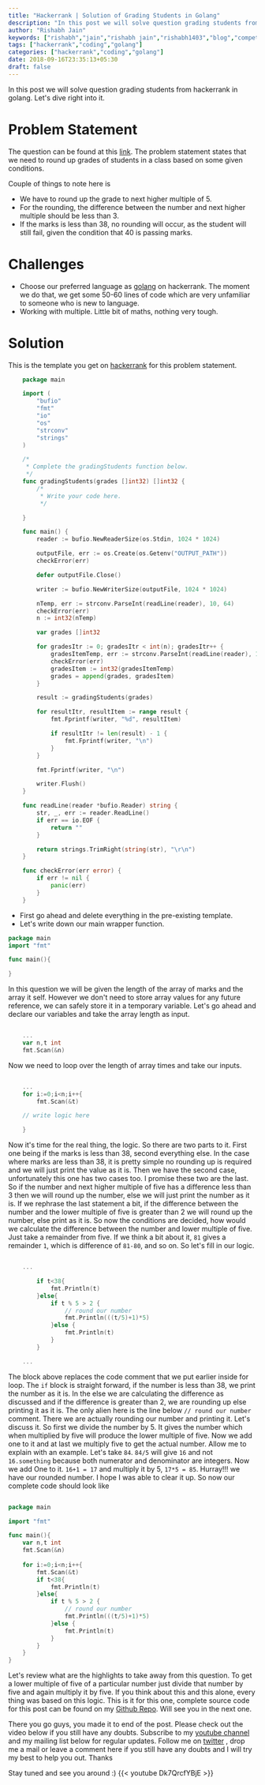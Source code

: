 ```yaml
---
title: "Hackerrank | Solution of Grading Students in Golang"
description: "In this post we will solve question grading students from hackerrank in golang. Let's dive right into it."
author: "Rishabh Jain"
keywords: ["rishabh","jain","rishabh jain","rishabh1403","blog","competitive","coding","programming","tech","technology","go","golang","hackerrank","grading students","multiple of five"]
tags: ["hackerrank","coding","golang"]
categories: ["hackerrank","coding","golang"]
date: 2018-09-16T23:35:13+05:30
draft: false
---
```

In this post we will solve question grading students from hackerrank in golang. Let's dive right into it.
<!--more-->
# Problem Statement
The question can be found at this [link](https://www.hackerrank.com/challenges/grading/problem). The problem statement states that we need to round up grades of students in a class based on some given conditions.

Couple of things to note here is 

* We have to round up the grade to next higher multiple of 5.
* For the rounding, the difference between the number and next higher multiple should be less than 3.
* If the marks is less than 38, no rounding will occur, as the student will still fail, given the condition that 40 is passing marks.

# Challenges

* Choose our preferred language as [golang](https://golang.org/) on hackerrank. The moment we do that, we get some 50-60 lines of code which are very unfamiliar to someone who is new to language.
* Working with multiple. Little bit of maths, nothing very tough.

# Solution

This is the template you get on [hackerrank](https://www.hackerrank.com/) for this problem statement.

```go
    package main

    import (
        "bufio"
        "fmt"
        "io"
        "os"
        "strconv"
        "strings"
    )

    /*
     * Complete the gradingStudents function below.
     */
    func gradingStudents(grades []int32) []int32 {
        /*
         * Write your code here.
         */

    }

    func main() {
        reader := bufio.NewReaderSize(os.Stdin, 1024 * 1024)

        outputFile, err := os.Create(os.Getenv("OUTPUT_PATH"))
        checkError(err)

        defer outputFile.Close()

        writer := bufio.NewWriterSize(outputFile, 1024 * 1024)

        nTemp, err := strconv.ParseInt(readLine(reader), 10, 64)
        checkError(err)
        n := int32(nTemp)

        var grades []int32

        for gradesItr := 0; gradesItr < int(n); gradesItr++ {
            gradesItemTemp, err := strconv.ParseInt(readLine(reader), 10, 64)
            checkError(err)
            gradesItem := int32(gradesItemTemp)
            grades = append(grades, gradesItem)
        }

        result := gradingStudents(grades)

        for resultItr, resultItem := range result {
            fmt.Fprintf(writer, "%d", resultItem)

            if resultItr != len(result) - 1 {
                fmt.Fprintf(writer, "\n")
            }
        }

        fmt.Fprintf(writer, "\n")

        writer.Flush()
    }

    func readLine(reader *bufio.Reader) string {
        str, _, err := reader.ReadLine()
        if err == io.EOF {
            return ""
        }

        return strings.TrimRight(string(str), "\r\n")
    }

    func checkError(err error) {
        if err != nil {
            panic(err)
        }
    }


```
* First go ahead and delete everything in the pre-existing template.
* Let's write down our main wrapper function.

```go
package main
import "fmt"

func main(){

}
```

In this question we will be given the length of the array of marks and the array it self. However we don't need to store array values for any future reference, we can safely store it in a temporary variable. Let's go ahead and declare our variables and take the array length as input.

```go

    ...
    var n,t int
    fmt.Scan(&n)

```

Now we need to loop over the length of array times and take our inputs.

```go

    ...
	for i:=0;i<n;i++{
		fmt.Scan(&t)

	// write logic here

	}
```

Now it's time for the real thing, the logic. So there are two parts to it. First one being if the marks is less than 38, second everything else. In the case where marks are less than 38, it is pretty simple no rounding up is required and we will just print the value as it is. Then we have the second case, unfortunately this one has two cases too. I promise these two are the last. So if the number and next higher multiple of five has a difference less than 3 then we will round up the number, else we will just print the number as it is. If we rephrase the last statement a bit, if the difference between the number and the lower multiple of five is greater than 2 we will round up the number, else print as it is. So now the conditions are decided, how would we calculate the difference between the number and lower multiple of five. Just take a remainder from five. If we think a bit about it, `81` gives a remainder `1`, which is difference of `81-80`, and so on. So let's fill in our logic.

```go

	...

        if t<38{
            fmt.Println(t)
        }else{
            if t % 5 > 2 {
                // round our number
                fmt.Println(((t/5)+1)*5)
            }else {
                fmt.Println(t)
            }
        }

	...

```

The block above replaces the code comment that we put earlier inside for loop. The `if` block is straight forward, if the number is less than 38, we print the number as it is. In the else we are calculating the difference as discussed and if the difference is greater than 2, we are rounding up else printing it as it is. The only alien here is the line below `// round our number ` comment. There we are actually rounding our number and printing it. Let's discuss it. So first we divide the number by 5. It gives the number which when multiplied by five will produce the lower multiple of five. Now we add one to it and at last we multiply five to get the actual number. Allow me to explain with an example. Let's take `84`. `84/5` will give `16` and not `16.something` because both numerator and denominator are integers. Now we add One to it. `16+1 = 17` and multiply it by 5, `17*5 = 85`. Hurray!!! we have our rounded number. I hope I was able to clear it up. So now our complete code should look like

```go

package main

import "fmt"

func main(){
    var n,t int
    fmt.Scan(&n)
    
    for i:=0;i<n;i++{
        fmt.Scan(&t)
        if t<38{
            fmt.Println(t)
        }else{
            if t % 5 > 2 {
                // round our number
                fmt.Println(((t/5)+1)*5)
            }else {
                fmt.Println(t)
            }
        }
    }
}

```
Let's review what are the highlights to take away from this question. To get a lower multiple of five of a particular number just divide that number by five and again multiply it by five. If you think about this and this alone, every thing was based on this logic. This is it for this one, complete source code for this post can be found on my [Github Repo](https://github.com/rishabh1403/hackerrank-golang-solutions/blob/master/practice/algorithms/implementation/grading-students.go). Will see you in the next one.

There you go guys, you made it to end of the post. Please check out the video below if you still have any doubts. Subscribe to my [youtube channel](https://www.youtube.com/channel/UC4syrEYE9_fzeVBajZIyHlA) and my mailing list below for regular updates. Follow me on [twitter](https://www.twitter.com/rishabhjain1403) , drop me a mail or leave a comment here if you still have any doubts and I will try my best to help you out. Thanks

Stay tuned and see you around :)
{{< youtube Dk7QrcfYBjE >}}  
